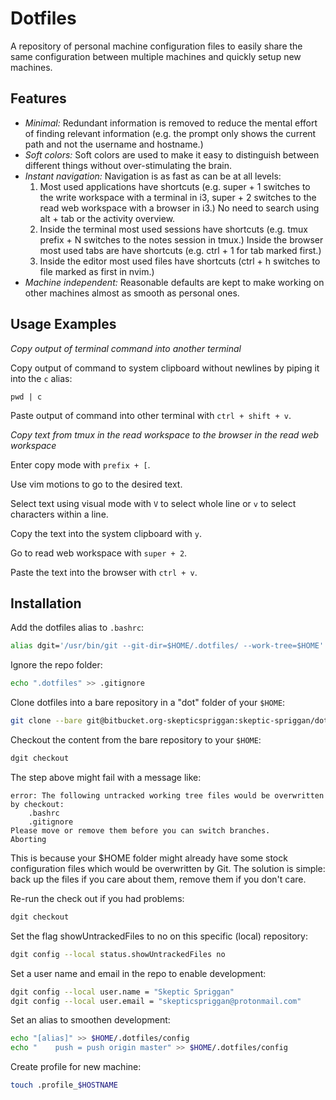 # Dotfiles

A repository of personal machine configuration files to easily share the same configuration between multiple machines and quickly setup new machines.

## Features

- _Minimal:_ Redundant information is removed to reduce the mental effort of finding relevant information (e.g. the prompt only shows the current path and not the username and hostname.)
- _Soft colors:_ Soft colors are used to make it easy to distinguish between different things without over-stimulating the brain.
- _Instant navigation:_ Navigation is as fast as can be at all levels:
    1. Most used applications have shortcuts (e.g. super + 1 switches to the write workspace with a terminal in i3, super + 2 switches to the read web workspace with a browser in i3.) No need to search using alt + tab or the activity overview.
    2. Inside the terminal most used sessions have shortcuts (e.g. tmux prefix + N switches to the notes session in tmux.) Inside the browser most used tabs are have shortcuts (e.g. ctrl + 1 for tab marked first.)
    3. Inside the editor most used files have shortcuts (ctrl + h switches to file marked as first in nvim.) 
- _Machine independent:_ Reasonable defaults are kept to make working on other machines almost as smooth as personal ones.

## Usage Examples

_Copy output of terminal command into another terminal_

Copy output of command to system clipboard without newlines by piping it into the `c` alias:

```
pwd | c
```

Paste output of command into other terminal with `ctrl + shift + v`.

_Copy text from tmux in the read workspace to the browser in the read web workspace_

Enter copy mode with `prefix + [`.

Use vim motions to go to the desired text.

Select text using visual mode with `V` to select whole line or `v` to select characters within a line.

Copy the text into the system clipboard with `y`.

Go to read web workspace with `super + 2`.

Paste the text into the browser with `ctrl + v`.

## Installation

Add the dotfiles alias to `.bashrc`:

```bash
alias dgit='/usr/bin/git --git-dir=$HOME/.dotfiles/ --work-tree=$HOME'
```

Ignore the repo folder:

```bash
echo ".dotfiles" >> .gitignore
```

Clone dotfiles into a bare repository in a "dot" folder of your `$HOME`:

```bash
git clone --bare git@bitbucket.org-skepticspriggan:skeptic-spriggan/dotfiles.git $HOME/.dotfiles
```

Checkout the content from the bare repository to your `$HOME`:

```bash
dgit checkout
```

The step above might fail with a message like:

```
error: The following untracked working tree files would be overwritten by checkout:
    .bashrc
    .gitignore
Please move or remove them before you can switch branches.
Aborting
```

This is because your $HOME folder might already have some stock configuration files which would be overwritten by Git. The solution is simple: back up the files if you care about them, remove them if you don't care.

Re-run the check out if you had problems:

```bash
dgit checkout
```

Set the flag showUntrackedFiles to no on this specific (local) repository:

```bash
dgit config --local status.showUntrackedFiles no
```

Set a user name and email in the repo to enable development:

```bash
dgit config --local user.name = "Skeptic Spriggan"
dgit config --local user.email = "skepticspriggan@protonmail.com"
```

Set an alias to smoothen development:

```bash
echo "[alias]" >> $HOME/.dotfiles/config
echo "    push = push origin master" >> $HOME/.dotfiles/config
```

Create profile for new machine:

```bash
touch .profile_$HOSTNAME
```
